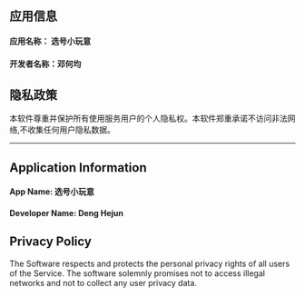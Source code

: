 ## 应用信息
#### 应用名称： 选号小玩意
#### 开发者名称：邓何均

## 隐私政策
本软件尊重并保护所有使用服务用户的个人隐私权。本软件郑重承诺不访问非法网络,不收集任何用户隐私数据。

----

## Application Information
#### App Name: 选号小玩意
#### Developer Name: Deng Hejun

## Privacy Policy
The Software respects and protects the personal privacy rights of all users of the Service. The software solemnly promises not to access illegal networks and not to collect any user privacy data.

